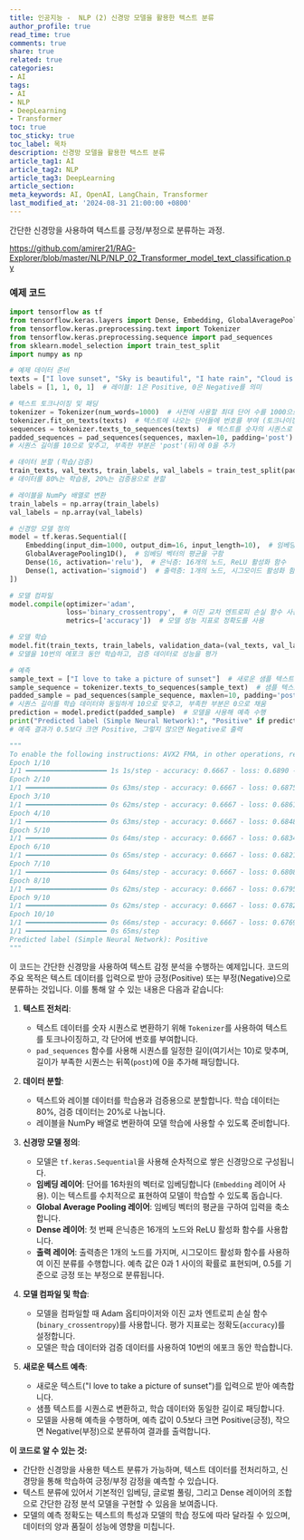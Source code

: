 ```yaml
---
title: 인공지능 -  NLP (2) 신경망 모델을 활용한 텍스트 분류
author_profile: true
read_time: true
comments: true
share: true
related: true
categories:
- AI
tags:
- AI
- NLP
- DeepLearning
- Transformer
toc: true
toc_sticky: true
toc_label: 목차
description: 신경망 모델을 활용한 텍스트 분류
article_tag1: AI
article_tag2: NLP
article_tag3: DeepLearning
article_section: 
meta_keywords: AI, OpenAI, LangChain, Transformer
last_modified_at: '2024-08-31 21:00:00 +0800'
---
```


간단한 신경망을 사용하여 텍스트를 긍정/부정으로 분류하는 과정.

https://github.com/amirer21/RAG-Explorer/blob/master/NLP/NLP_02_Transformer_model_text_classification.py

### 예제 코드

```py
import tensorflow as tf
from tensorflow.keras.layers import Dense, Embedding, GlobalAveragePooling1D
from tensorflow.keras.preprocessing.text import Tokenizer
from tensorflow.keras.preprocessing.sequence import pad_sequences
from sklearn.model_selection import train_test_split
import numpy as np

# 예제 데이터 준비
texts = ["I love sunset", "Sky is beautiful", "I hate rain", "Cloud is beautiful"]
labels = [1, 1, 0, 1]  # 레이블: 1은 Positive, 0은 Negative를 의미

# 텍스트 토크나이징 및 패딩
tokenizer = Tokenizer(num_words=1000)  # 사전에 사용할 최대 단어 수를 1000으로 제한
tokenizer.fit_on_texts(texts)  # 텍스트에 나오는 단어들에 번호를 부여 (토크나이징)
sequences = tokenizer.texts_to_sequences(texts)  # 텍스트를 숫자의 시퀀스로 변환
padded_sequences = pad_sequences(sequences, maxlen=10, padding='post')
# 시퀀스 길이를 10으로 맞추고, 부족한 부분은 'post'(뒤)에 0을 추가

# 데이터 분할 (학습/검증)
train_texts, val_texts, train_labels, val_labels = train_test_split(padded_sequences, labels, test_size=0.2)
# 데이터를 80%는 학습용, 20%는 검증용으로 분할

# 레이블을 NumPy 배열로 변환
train_labels = np.array(train_labels)
val_labels = np.array(val_labels)

# 신경망 모델 정의
model = tf.keras.Sequential([
    Embedding(input_dim=1000, output_dim=16, input_length=10),  # 임베딩 레이어: 단어를 16차원 벡터로 변환
    GlobalAveragePooling1D(),  # 임베딩 벡터의 평균을 구함
    Dense(16, activation='relu'),  # 은닉층: 16개의 노드, ReLU 활성화 함수
    Dense(1, activation='sigmoid')  # 출력층: 1개의 노드, 시그모이드 활성화 함수 (이진 분류)
])

# 모델 컴파일
model.compile(optimizer='adam',
              loss='binary_crossentropy',  # 이진 교차 엔트로피 손실 함수 사용
              metrics=['accuracy'])  # 모델 성능 지표로 정확도를 사용

# 모델 학습
model.fit(train_texts, train_labels, validation_data=(val_texts, val_labels), epochs=10)
# 모델을 10번의 에포크 동안 학습하고, 검증 데이터로 성능을 평가

# 예측
sample_text = ["I love to take a picture of sunset"]  # 새로운 샘플 텍스트 입력
sample_sequence = tokenizer.texts_to_sequences(sample_text)  # 샘플 텍스트를 시퀀스로 변환
padded_sample = pad_sequences(sample_sequence, maxlen=10, padding='post')
# 시퀀스 길이를 학습 데이터와 동일하게 10으로 맞추고, 부족한 부분은 0으로 채움
prediction = model.predict(padded_sample)  # 모델을 사용해 예측 수행
print("Predicted label (Simple Neural Network):", "Positive" if prediction > 0.5 else "Negative")
# 예측 결과가 0.5보다 크면 Positive, 그렇지 않으면 Negative로 출력

"""
To enable the following instructions: AVX2 FMA, in other operations, rebuild TensorFlow with the appropriate compiler flags.
Epoch 1/10
1/1 ━━━━━━━━━━━━━━━━━━━━ 1s 1s/step - accuracy: 0.6667 - loss: 0.6890 - val_accuracy: 1.0000 - val_loss: 0.6765
Epoch 2/10
1/1 ━━━━━━━━━━━━━━━━━━━━ 0s 63ms/step - accuracy: 0.6667 - loss: 0.6875 - val_accuracy: 1.0000 - val_loss: 0.6730
Epoch 3/10
1/1 ━━━━━━━━━━━━━━━━━━━━ 0s 62ms/step - accuracy: 0.6667 - loss: 0.6861 - val_accuracy: 1.0000 - val_loss: 0.6695
Epoch 4/10
1/1 ━━━━━━━━━━━━━━━━━━━━ 0s 63ms/step - accuracy: 0.6667 - loss: 0.6848 - val_accuracy: 1.0000 - val_loss: 0.6662
Epoch 5/10
1/1 ━━━━━━━━━━━━━━━━━━━━ 0s 64ms/step - accuracy: 0.6667 - loss: 0.6834 - val_accuracy: 1.0000 - val_loss: 0.6628
Epoch 6/10
1/1 ━━━━━━━━━━━━━━━━━━━━ 0s 65ms/step - accuracy: 0.6667 - loss: 0.6821 - val_accuracy: 1.0000 - val_loss: 0.6595
Epoch 7/10
1/1 ━━━━━━━━━━━━━━━━━━━━ 0s 64ms/step - accuracy: 0.6667 - loss: 0.6808 - val_accuracy: 1.0000 - val_loss: 0.6561
Epoch 8/10
1/1 ━━━━━━━━━━━━━━━━━━━━ 0s 62ms/step - accuracy: 0.6667 - loss: 0.6795 - val_accuracy: 1.0000 - val_loss: 0.6528
Epoch 9/10
1/1 ━━━━━━━━━━━━━━━━━━━━ 0s 62ms/step - accuracy: 0.6667 - loss: 0.6782 - val_accuracy: 1.0000 - val_loss: 0.6494
Epoch 10/10
1/1 ━━━━━━━━━━━━━━━━━━━━ 0s 66ms/step - accuracy: 0.6667 - loss: 0.6769 - val_accuracy: 1.0000 - val_loss: 0.6461
1/1 ━━━━━━━━━━━━━━━━━━━━ 0s 65ms/step
Predicted label (Simple Neural Network): Positive
"""
```

이 코드는 간단한 신경망을 사용하여 텍스트 감정 분석을 수행하는 예제입니다. 코드의 주요 목적은 텍스트 데이터를 입력으로 받아 긍정(Positive) 또는 부정(Negative)으로 분류하는 것입니다. 이를 통해 알 수 있는 내용은 다음과 같습니다:

1. **텍스트 전처리**:
   - 텍스트 데이터를 숫자 시퀀스로 변환하기 위해 `Tokenizer`를 사용하여 텍스트를 토크나이징하고, 각 단어에 번호를 부여합니다.
   - `pad_sequences` 함수를 사용해 시퀀스를 일정한 길이(여기서는 10)로 맞추며, 길이가 부족한 시퀀스는 뒤쪽(`post`)에 0을 추가해 패딩합니다.

2. **데이터 분할**:
   - 텍스트와 레이블 데이터를 학습용과 검증용으로 분할합니다. 학습 데이터는 80%, 검증 데이터는 20%로 나눕니다.
   - 레이블을 NumPy 배열로 변환하여 모델 학습에 사용할 수 있도록 준비합니다.

3. **신경망 모델 정의**:
   - 모델은 `tf.keras.Sequential`을 사용해 순차적으로 쌓은 신경망으로 구성됩니다.
   - **임베딩 레이어**: 단어를 16차원의 벡터로 임베딩합니다 (`Embedding` 레이어 사용). 이는 텍스트를 수치적으로 표현하여 모델이 학습할 수 있도록 돕습니다.
   - **Global Average Pooling 레이어**: 임베딩 벡터의 평균을 구하여 입력을 축소합니다.
   - **Dense 레이어**: 첫 번째 은닉층은 16개의 노드와 ReLU 활성화 함수를 사용합니다.
   - **출력 레이어**: 출력층은 1개의 노드를 가지며, 시그모이드 활성화 함수를 사용하여 이진 분류를 수행합니다. 예측 값은 0과 1 사이의 확률로 표현되며, 0.5를 기준으로 긍정 또는 부정으로 분류됩니다.

4. **모델 컴파일 및 학습**:
   - 모델을 컴파일할 때 Adam 옵티마이저와 이진 교차 엔트로피 손실 함수(`binary_crossentropy`)를 사용합니다. 평가 지표로는 정확도(`accuracy`)를 설정합니다.
   - 모델은 학습 데이터와 검증 데이터를 사용하여 10번의 에포크 동안 학습합니다.

5. **새로운 텍스트 예측**:
   - 새로운 텍스트("I love to take a picture of sunset")를 입력으로 받아 예측합니다.
   - 샘플 텍스트를 시퀀스로 변환하고, 학습 데이터와 동일한 길이로 패딩합니다.
   - 모델을 사용해 예측을 수행하며, 예측 값이 0.5보다 크면 Positive(긍정), 작으면 Negative(부정)으로 분류하여 결과를 출력합니다.

**이 코드로 알 수 있는 것:**
- 간단한 신경망을 사용한 텍스트 분류가 가능하며, 텍스트 데이터를 전처리하고, 신경망을 통해 학습하여 긍정/부정 감정을 예측할 수 있습니다.
- 텍스트 분류에 있어서 기본적인 임베딩, 글로벌 풀링, 그리고 Dense 레이어의 조합으로 간단한 감정 분석 모델을 구현할 수 있음을 보여줍니다.
- 모델의 예측 정확도는 텍스트의 특성과 모델의 학습 정도에 따라 달라질 수 있으며, 데이터의 양과 품질이 성능에 영향을 미칩니다.

